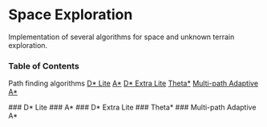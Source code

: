 # Space Exploration
Implementation of several algorithms for space and unknown terrain exploration.

### Table of Contents
Path finding algorithms
  [D* Lite](#dlite) 
  [A*](#a) 
  [D* Extra Lite](#dextralite) 
  [Theta*](#theta) 
  [Multi-path Adaptive A*](#multi-path-a) 

<a name="dlite"/>
### D* Lite

<a name="a"/>
### A*

<a name="dextralite"/>
### D* Extra Lite

<a name="theta"/>
### Theta*

<a name="multi-path-a"/>
### Multi-path Adaptive A*

